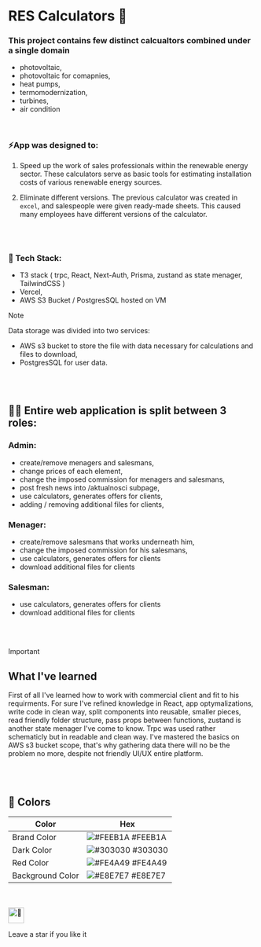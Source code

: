 # RES Calculators 🔢

### This project contains few distinct calcualtors combined under a single domain
- photovoltaic,
- photovoltaic for comapnies,
- heat pumps,
- termomodernization,
- turbines,
- air condition



<br/>


### ⚡App was designed to:


1. Speed up the work of
sales professionals within the renewable energy sector. These
calculators serve as basic tools for estimating installation costs of
various renewable energy sources. 

2. Eliminate different versions. The previous calculator was created in ``excel``, and salespeople were given ready-made sheets. This caused many employees have different versions of the calculator. 

<br/>
<br/>

 ### 📖 Tech Stack:
- T3 stack ( trpc, React, Next-Auth, Prisma, zustand as state menager, TailwindCSS )
- Vercel,
- AWS S3 Bucket / PostgresSQL hosted on VM

> [!NOTE] 
>Data storage was divided into two services:
> - AWS s3 bucket to store the file with data necessary for calculations and files to  download,
> - PostgresSQL for user data.


<br/>
<br/>

## 🧖🏽 Entire web application is split between 3 roles:
### Admin:
  - create/remove menagers and salesmans,
  - change prices of each element,
  - change the imposed commission for menagers and salesmans,
  - post fresh news into /aktualnosci subpage,
  - use calculators, generates offers for clients,
  - adding / removing additional files for clients,
### Menager:
  - create/remove salesmans that works underneath him,
  - change the imposed commission for his salesmans,
  - use calculators, generates offers for clients
  - download additional files for clients
### Salesman:
  - use calculators, generates offers for clients
  - download additional files for clients


<br/>
<br/>

> [!IMPORTANT]
>## What I've learned
>First of all I've learned how to work with commercial client and fit to his requirments. For sure I've refined knowledge in React, app optymalizations, write code in clean way, split components into reusable, smaller pieces, read friendly folder structure, pass props between functions, zustand is another state menager I've come to know. 
Trpc was used rather schematicly but in readable and clean way. I've mastered the basics on AWS s3 bucket scope, that's why gathering data there will no be the problem no more, despite not friendly UI/UX entire platform.

<br/>
<br/>

## 🎨 Colors 

| Color           | Hex                                                                  |
| --------------- | -------------------------------------------------------------------- |
| Brand Color     | ![#FEEB1A](https://via.placeholder.com/15/FEEB1A/FEEB1A.png) #FEEB1A |
| Dark Color      | ![#303030](https://via.placeholder.com/15/303030/303030.png) #303030 |
| Red Color       | ![#FE4A49](https://via.placeholder.com/15/FE4A49/FE4A49.png) #FE4A49 |
| Background Color     | ![#E8E7E7](https://via.placeholder.com/15/E8E7E7/E8E7E7.png) #E8E7E7 |


<br/>
<br/>

<img src="https://fonts.gstatic.com/s/e/notoemoji/latest/1f31f/512.gif" alt="🌟" width="32" height="32">

Leave a star if you like it 


